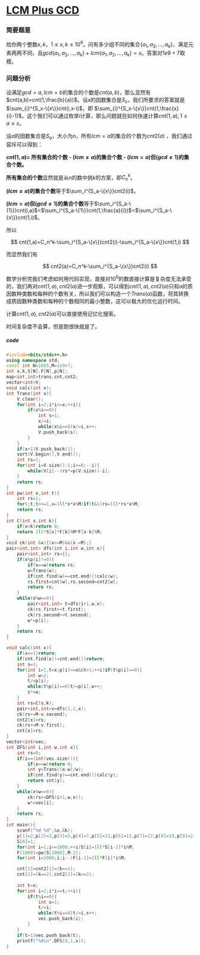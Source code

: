 # [LCM Plus GCD](https://codeforces.com/gym/104396/problem/E)

### 简要题意

给你两个整数$x,k$，$1\leq x,k \leq 10^9$。问有多少组不同的集合$\{a_1,a_2,...,a_k\}$，满足元素两两不同，且$gcd\{a_1,a_2,...,a_k\}+lcm\{a_1,a_2,...,a_k\}=x$。答案对$1e9+7$取模。

### 问题分析

设满足$gcd=a,lcm=b$的集合的个数是$cnt(a,b)$，那么显然有$cnt(a,b)=cnt(1,\frac{b}{a})$。设$x$的因数集合是$S_x$，我们所要求的答案就是$\sum_{i}^{S_x-\{x\}}cnt(i,x-i)$，即 $\sum_{i}^{S_x-\{x\}}cnt(1,\frac{x}{i}-1)$。这个我们可以通过枚举$i$计算，那么问题就在如何快速计算$cnt(1,a),1\leq a \leq x$。

设$a$的因数集合是$S_a$，大小为$n$，所有$lcm=a$的集合的个数为$cnt2 (a)$ ，我们通过容斥可以得到：

**$cnt(1,a)=$ 所有集合的个数 - $(lcm \ne a)$的集合个数 -  $(lcm = a)$但$(gcd \ne 1 )$的集合个数。**

**所有集合的个数**显然就是从$n$的数中挑$k$的方案，即$C_n^k$。

**$(lcm \ne a)$的集合个数**等于$\sum_i^{S_a-\{x\}}cnt2(i)$。

**$(lcm = a)$但$(gcd \ne 1 )$的集合个数**等于$\sum_i^{S_a-\{1\}}cnt(i,a)$=$\sum_i^{S_a-\{1\}}cnt(1,\frac{a}{i})$=$\sum_i^{S_a-\{x\}}cnt(1,i)$。

所以

$$
cnt(1,a)=C_n^k-\sum_i^{S_a-\{x\}}cnt2(i)-\sum_i^{S_a-\{x\}}cnt(1,i)
$$

而显然我们有

$$
cnt2(a)=C_n^k-\sum_i^{S_a-\{x\}}cnt2(i)
$$

数学分析完我们考虑如何用代码实现，直接对$10^9$的数直接计算是复杂度无法承受的，我们再对$cnt(1,a),cnt2(a)$进一步观察，可以得到$cnt(1,a),cnt2(a)$只和$a$的质因数种类数和每种的个数有关，所以我们可以构造一个$Trans(a)$函数，将其转换成质因数种类数和每种的个数相同的最小整数，这可以极大的优化运行时间。

计算$cnt(1,a),cnt2(a)$可以直接使用记忆化搜索。

时间复杂度不会算，但是跑很快就是了。

##### code

```cpp
#include<bits/stdc++.h>
using namespace std;
const int N=1005,M=1e9+7;
int x,k,S[N],F[N],p[N];
map<int,int>trans,cnt,cnt2;
vector<int>V;
void calc(int x);
int Trans(int x){
    V.clear();
    for(int i=2;i*i<=x;++i){
        if(x%i==0){
            int s=1;
            x/=i;
            while(x%i==0)x/=i,s++;
            V.push_back(s);
        }
    } 
    if(x>1)V.push_back(1);
    sort(V.begin(),V.end());
    int rs=1;
    for(int i=V.size()-1;i>=0;--i){
        while(V[i]--)rs*=p[V.size()-i];
    }
    return rs;
}
int pw(int x,int t){
    int rs=1;
    for(;t;t>>=1,x=1ll*x*x%M)if(t&1)rs=1ll*rs*x%M;
    return rs;
}
int C(int x,int k){
    if(x<k)return 0;
    return 1ll*S[x]*F[k]%M*F[x-k]%M;
}
void ck(int &x){(x>=M)&&(x-=M);}
pair<int,int> dfs(int i,int w,int x){
    pair<int,int> rs={};
    if(x%p[i]!=0){
        if(x==w)return rs;
        w=Trans(w);
        if(cnt.find(w)==cnt.end())calc(w);
        rs.first=cnt[w],rs.second=cnt2[w];
        return rs;
    }
    while(x%w==0){
        pair<int,int> t=dfs(i+1,w,x);
        ck(rs.first+=t.first);
        ck(rs.second+=t.second);
        w*=p[i];
    }
    return rs;
}

void calc(int x){
    if(x==1)return;
    if(cnt.find(x)!=cnt.end())return;
    int s=1;
    for(int i=1,t=x;p[i]<=x&&t>1;++i)if(t%p[i]==0){
        int w=2;
        t/=p[i];
        while(t%p[i]==0)t/=p[i],w++;
        s*=w;
    }
    int rs=C(s,k);
    pair<int,int>v=dfs(1,1,x);
    ck(rs+=M-v.second);
    cnt2[x]=rs;
    ck(rs+=M-v.first);
    cnt[x]=rs;
}
vector<int>vec;
int DFS(int i,int w,int x){
    int rs=0;
    if(i==(int)vec.size()){
        if(x==w)return 0;
        int y=Trans((x-w)/w);
        if(cnt.find(y)==cnt.end())calc(y);
        return cnt[y];
    }
    while(x%w==0){
        ck(rs+=DFS(i+1,w,x));
        w*=vec[i];
    }
    return rs;
}
int main(){
    scanf("%d %d",&x,&k);
    p[1]=2,p[2]=3,p[3]=5,p[4]=7,p[5]=11,p[6]=13,p[7]=17,p[8]=19,p[9]=23,p[10]=29;
    S[0]=1;
    for(int i=1;i<=1000;++i)S[i]=1ll*S[i-1]*i%M;
    F[1000]=pw(S[1000],M-2);
    for(int i=1000;i;i--)F[i-1]=1ll*F[i]*i%M;

    cnt[1]=cnt2[1]=(k==1);
    cnt[2]=(k==2),cnt2[2]=(k<=2);
    
    int t=x;
    for(int i=2;i*i<=t;++i){
        if(t%i==0){
            int s=1;
            t/=i;
            while(t%i==0)t/=i,s++;
            vec.push_back(i);
        }
    } 
    if(t>1)vec.push_back(t);
    printf("%d\n",DFS(0,1,x));
}
```

